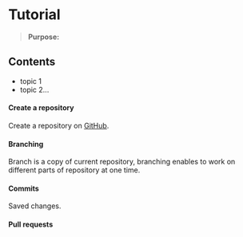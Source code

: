 # Tutorial
>**Purpose:**

## Contents
- topic 1
- topic 2...


#### Create a repository
Create a repository on [GitHub](www.github.com).

#### Branching
Branch is a copy of current repository, branching enables to work on different parts of repository at one time.

#### Commits
Saved changes.

#### Pull requests
